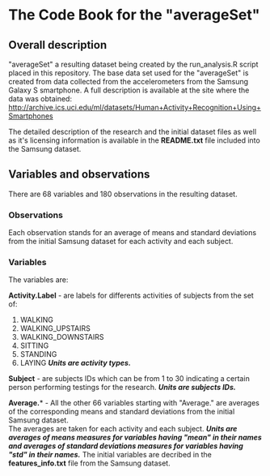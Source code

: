 
# The Code Book for the "averageSet"

## Overall description 

"averageSet" a resulting dataset being created by the run_analysis.R script placed in this repository. The base data set used for the "averageSet" is created from data collected from the accelerometers from the Samsung Galaxy S smartphone. A full description is available at the site where the data was obtained: http://archive.ics.uci.edu/ml/datasets/Human+Activity+Recognition+Using+Smartphones

The detailed description of the research and the initial dataset files as well as it's licensing information is available in the **README.txt** file included into the Samsung dataset.

## Variables and observations

There are 68 variables and 180 observations in the resulting dataset.

### Observations

Each observation stands for an average of means and standard deviations from the initial Samsung dataset for each activity and each subject.

### Variables

The variables are:

**Activity.Label** - are labels for differents activities of subjects from the set of:  
1. WALKING  
2. WALKING_UPSTAIRS  
3. WALKING_DOWNSTAIRS  
4. SITTING  
5. STANDING  
6. LAYING 
***Units are activity types.***
      
**Subject** - are subjects IDs which can be from 1 to 30 indicating a certain person performing testings for the research. ***Units are subjects IDs.***

**Average.*** - All the other 66 variables starting with "Average." are averages of the corresponding means and standard deviations from the initial Samsung dataset.   
The averages are taken for each activity and each subject. 
***Units are averages of means measures for variables having "mean" in their names and averages of standard deviations measures for variables having "std" in their names.***
The initial variables are decribed in the **features_info.txt** file from the Samsung dataset.

